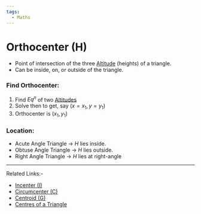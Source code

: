 ```yaml
---
tags:
  - Maths
---
```

# Orthocenter (H)
- Point of intersection of the three [Altitude](Altitude.md) (heights) of a triangle.
- Can be inside, on, or outside of the triangle.

### Find Orthocenter:
1. Find $Eq^n$ of two [Altitudes](Altitude.md) 
2. Solve then to get, say ($x=x_{1},y=y_{1}$)
3. Orthocenter is $(x_{1},y_{1})$

### Location:
- Acute Angle Triangle $\to$ $H$ lies inside.
- Obtuse Angle Triangle $\to$ $H$ lies outside.
- Right Angle Triangle $\to$ $H$ lies at right-angle

---
Related Links:-
- [Incenter (I)](Incenter%20(I).md) 
- [Circumcenter (C)](Circumcenter%20(C).md) 
- [Centroid (G)](Centroid%20(G).md) 
- [Centres of a Triangle](Centres%20of%20a%20Triangle.md) 